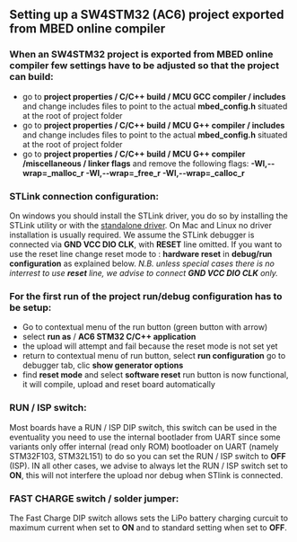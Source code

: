 ## Setting up a SW4STM32 (AC6) project exported from MBED online compiler


### When an SW4STM32 project is exported from MBED online compiler few settings have to be adjusted so that the project can build:

* go to **project properties / C/C++ build / MCU GCC compiler / includes** and change includes files to point to the actual **mbed_config.h** situated at the root of project folder
* go to **project properties / C/C++ build / MCU G++ compiler / includes** and change includes files to point to the actual **mbed_config.h** situated at the root of project folder
* go to **project properties / C/C++ build / MCU G++ compiler /miscellaneous / linker flags** and remove the following flags: **-Wl,--wrap=_malloc_r -Wl,--wrap=_free_r -Wl,--wrap=_calloc_r**

### STLink connection configuration:

On windows you should install the STLink driver, you do so by installing the STLink utility or with the [standalone driver](http://www.st.com/st-web-ui/static/active/en/st_prod_software_internet/resource/technical/software/driver/st-link_v2_usbdriver.zip). On Mac and Linux no driver installation is usually required.
We assume the STLink debugger is connected via **GND VCC DIO CLK**, with **RESET** line omitted.
If you want to use the reset line change reset mode to : **hardware reset** in **debug/run configuration** as explained below. 
_N.B. unless special cases there is no interrest to use **reset** line, we advise to connect **GND VCC DIO CLK** only._ 

### For the first run of the project run/debug configuration has to be setup:

* Go to contextual menu of the run button (green button with arrow)
* select **run as** / **AC6 STM32 C/C++ application**
* the upload will attempt and fail because the reset mode is not set yet
* return to contextual menu of run button, select **run configuration** go to debugger tab, clic **show generator options**
* find **reset mode** and select **software reset** run button is now functional, it will compile, upload and reset board automatically

### RUN / ISP switch:

Most boards have a RUN / ISP DIP switch, this switch can be used in the eventuality you need to use the internal bootlader from UART since some variants only offer internal (read only ROM) bootloader on UART (namely STM32F103, STM32L151) to do so you can set the RUN / ISP switch to **OFF** (ISP). IN all other cases, we advise to always let the RUN / ISP switch set to **ON**, this will not interfere the upload nor debug when STlink is connected.

### FAST CHARGE switch / solder jumper:

The Fast Charge DIP switch allows sets the LiPo battery charging curcuit to maximum current when set to **ON** and to standard  setting when set to **OFF**.
